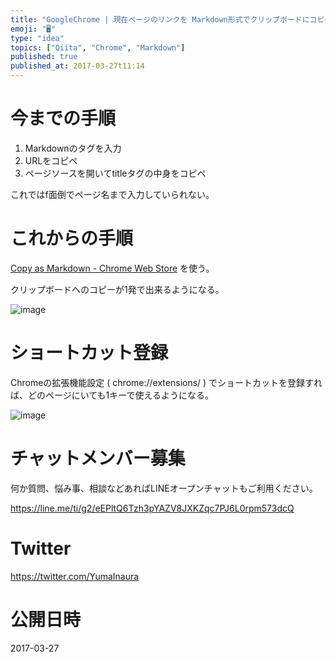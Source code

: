 ```yaml
---
title: "GoogleChrome | 現在ページのリンクを Markdown形式でクリップボードにコピーする "
emoji: "🖥"
type: "idea"
topics: ["Qiita", "Chrome", "Markdown"]
published: true
published_at: 2017-03-27t11:14
---
```


# 今までの手順

1. Markdownのタグを入力
1. URLをコピペ
1. ページソースを開いてtitleタグの中身をコピペ

これではf面倒でページ名まで入力していられない。

# これからの手順

[Copy as Markdown - Chrome Web Store](https://chrome.google.com/webstore/detail/copy-as-markdown/fkeaekngjflipcockcnpobkpbbfbhmdn?hl=en) を使う。

クリップボードへのコピーが1発で出来るようになる。

![image](https://qiita-image-store.s3.amazonaws.com/0/89618/f5c3c16c-4ce1-7292-54e7-e9ae67f13eae.png)


# ショートカット登録

Chromeの拡張機能設定 ( chrome://extensions/ ) でショートカットを登録すれば、どのページにいても1キーで使えるようになる。

![image](https://qiita-image-store.s3.amazonaws.com/0/89618/18f79b75-064d-708e-c91b-dcb5babbd1fb.png)








<!-- Update From Qiita API -->

# チャットメンバー募集


何か質問、悩み事、相談などあればLINEオープンチャットもご利用ください。

https://line.me/ti/g2/eEPltQ6Tzh3pYAZV8JXKZqc7PJ6L0rpm573dcQ





# Twitter


https://twitter.com/YumaInaura


<!-- Update From Qiita API -->



# 公開日時

2017-03-27
